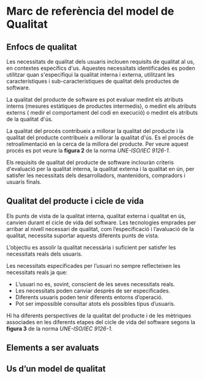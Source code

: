 # Marc de referència del model de Qualitat

## Enfocs de qualitat

Les necessitats de qualitat dels usuaris inclouen requisits de qualitat al us,
en contextes específics d'us. Aquestes necessitats identificades es poden
utilitzar quan s'especifiqui la qualitat interna i externa, utilitzant les
característiques i sub-característiques de qualitat dels productes de software.

La qualitat del producte de software es pot evaluar medint els atributs interns
(mesures estàtiques de productes intermedis), o medint els atributs externs (
medir el comportament del codi en execució) o medint els atributs de la qualitat
d'ús.

La qualitat del procés contribueix a millorar la qualitat del producte i la
qualitat del producte contribueix a millorar la qualitat d'ús. Es el procés de
retroalimentació en la cerca de la millora del producte. Per veure aquest procés
es pot veure la **figura 2** de la norma _UNE-ISO/IEC 9126-1_.

Els requisits de qualitat del producte de software inclouràn criteris
d'evaluació per la qualitat interna, la qualitat externa i la qualitat en ún,
per satisfer les necessitats dels desarrolladors, mantenidors, compradors i
usuaris finals.

## Qualitat del producte i cicle de vida

Els punts de vista de la qualitat interna, qualitat externa i qualitat en ús,
canvien durant el cicle de vida del software. Les tecnologies emprades per
arribar al nivell necessari de qualitat, com l’especificació i l’avaluació de
la qualitat, necessita suportar aquests diferents punts de vista.

L’objectiu es assolir la qualitat necessària i suficient per satisfer les
necessitats reals dels usuaris.

Les necessitats especificades per l’usuari no sempre reflecteixen les
necessitats reals ja que:

* L’usuari no es, sovint, conscient de les seves necessitats reals.
* Les necessitats poden canviar desprès de ser especificades.
* Diferents usuaris poden tenir diferents entorns d’operació.
* Pot ser impossible consultar atots els possibles tipus d’usuaris.

Hi ha diferents perspectives de la qualitat del producte i de les mètriques
associades en les diferents etapes del cicle de vida del software segons
la **figura 3** de la norma _UNE-ISO/IEC 9126-1_.

## Elements a ser avaluats

## Us d’un model de qualitat

